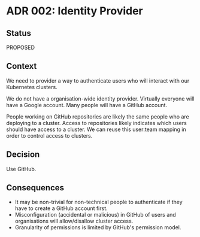 # ADR 002: Identity Provider

## Status

PROPOSED

## Context

We need to provider a way to authenticate users who will interact with our Kubernetes clusters.

We do not have a organisation-wide identity provider. Virtually everyone will have a Google account. Many people will have a GitHub account.

People working on GitHub repositories are likely the same people who are deploying to a cluster. Access to repositories likely indicates which users should have access to a cluster. We can reuse this user:team mapping in order to control access to clusters.

## Decision

Use GitHub.

## Consequences

- It may be non-trivial for non-technical people to authenticate if they have to create a GitHub account first.
- Misconfiguration (accidental or malicious) in GitHub of users and organisations will allow/disallow cluster access.
- Granularity of permissions is limited by GitHub's permission model.

